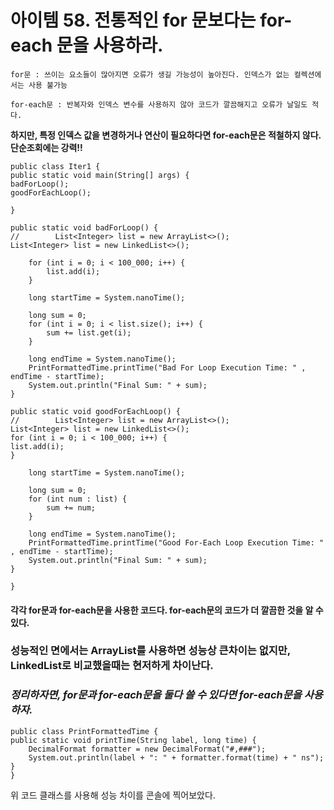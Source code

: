 # 아이템 58. 전통적인 for 문보다는 for-each 문을 사용하라.

    for문 : 쓰이는 요소들이 많아지면 오류가 생길 가능성이 높아진다. 인덱스가 없는 컬렉션에서는 사용 불가능

    for-each문 : 반복자와 인덱스 변수를 사용하지 않아 코드가 깔끔해지고 오류가 날일도 적다.

**하지만, 특정 인덱스 값을 변경하거나 연산이 필요하다면 for-each문은 적철하지 않다.
단순조회에는 강력!!**

    public class Iter1 {
    public static void main(String[] args) {
    badForLoop();
    goodForEachLoop();

    }

    public static void badForLoop() {
    //        List<Integer> list = new ArrayList<>();
    List<Integer> list = new LinkedList<>();

        for (int i = 0; i < 100_000; i++) {
            list.add(i);
        }

        long startTime = System.nanoTime();

        long sum = 0;
        for (int i = 0; i < list.size(); i++) {
            sum += list.get(i);
        }

        long endTime = System.nanoTime();
        PrintFormattedTime.printTime("Bad For Loop Execution Time: " , endTime - startTime);
        System.out.println("Final Sum: " + sum);
    }

    public static void goodForEachLoop() {
    //        List<Integer> list = new ArrayList<>();
    List<Integer> list = new LinkedList<>();
    for (int i = 0; i < 100_000; i++) {
    list.add(i);
    }

        long startTime = System.nanoTime();

        long sum = 0;
        for (int num : list) {
            sum += num;
        }

        long endTime = System.nanoTime();
        PrintFormattedTime.printTime("Good For-Each Loop Execution Time: " , endTime - startTime);
        System.out.println("Final Sum: " + sum);
    }

    }

#### 각각 for문과 for-each문을 사용한 코드다. for-each문의 코드가 더 깔끔한 것을 알 수 있다.

### 성능적인 면에서는 ArrayList를 사용하면 성능상 큰차이는 없지만, LinkedList로 비교했을때는 현저하게 차이난다.
### **_정리하자면, for문과 for-each문을 둘다 쓸 수 있다면 for-each문을 사용하자._**

    public class PrintFormattedTime {
    public static void printTime(String label, long time) {
        DecimalFormat formatter = new DecimalFormat("#,###");
        System.out.println(label + ": " + formatter.format(time) + " ns");
    }
    }
위 코드 클래스를 사용해 성능 차이를 콘솔에 찍어보았다.



